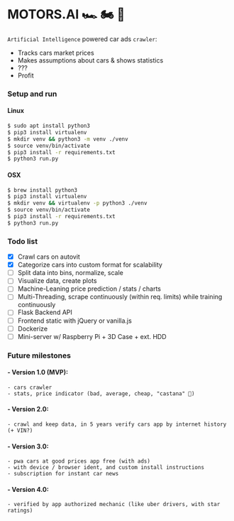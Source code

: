 # MOTORS.AI 🏎️ 🏍️ 🧠

`Artificial Intelligence` powered car ads `crawler`:

-   Tracks cars market prices
-   Makes assumptions about cars & shows statistics
-   ???
-   Profit

### Setup and run

#### Linux

```zsh
$ sudo apt install python3
$ pip3 install virtualenv
$ mkdir venv && python3 -m venv ./venv
$ source venv/bin/activate
$ pip3 install -r requirements.txt
$ python3 run.py
```

#### OSX

```zsh
$ brew install python3
$ pip3 install virtualenv
$ mkdir venv && virtualenv -p python3 ./venv
$ source venv/bin/activate
$ pip3 install -r requirements.txt
$ python3 run.py
```

### Todo list

-   [x] Crawl cars on autovit
-   [x] Categorize cars into custom format for scalability
-   [ ] Split data into bins, normalize, scale
-   [ ] Visualize data, create plots
-   [ ] Machine-Leaning price prediction / stats / charts
-   [ ] Multi-Threading, scrape continuously (within req. limits) while training continuously
-   [ ] Flask Backend API
-   [ ] Frontend static with jQuery or vanilla.js
-   [ ] Dockerize
-   [ ] Mini-server w/ Raspberry Pi + 3D Case + ext. HDD

### Future milestones

#### - Version 1.0 (MVP):

    - cars crawler
    - stats, price indicator (bad, average, cheap, "castana" 🌰)

#### - Version 2.0:

    - crawl and keep data, in 5 years verify cars app by internet history (+ VIN?)

#### - Version 3.0:

    - pwa cars at good prices app free (with ads)
    - with device / browser ident, and custom install instructions
    - subscription for instant car news

#### - Version 4.0:

    - verified by app authorized mechanic (like uber drivers, with star ratings)
